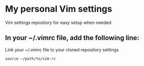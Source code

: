 # My personal Vim settings

Vim settings repository for easy setup when needed

## In your ~/.vimrc file, add the following line:
Link your ~/.vimrc file to your cloned repository settings

`source ~/path/to/vim-rc`



